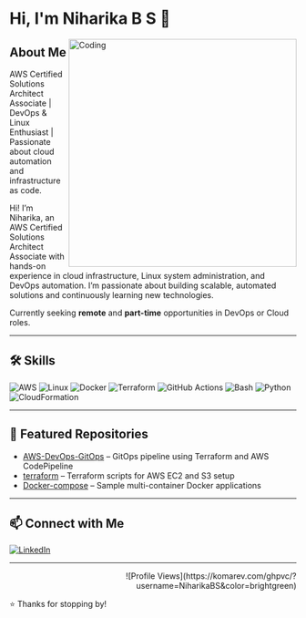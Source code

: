 # Hi, I'm Niharika B S 👋

<img align="right" alt="Coding" width="400" src="https://liveimages.algoworks.com/new-algoworks/wp-content/uploads/2022/06/16052457/DevOps-Steps-1-min.gif" alt="DevOps GIF">

## About Me

AWS Certified Solutions Architect Associate | DevOps & Linux Enthusiast | Passionate about cloud automation and infrastructure as code.

Hi! I’m Niharika, an AWS Certified Solutions Architect Associate with hands-on experience in cloud infrastructure, Linux system administration, and DevOps automation. I’m passionate about building scalable, automated solutions and continuously learning new technologies.

Currently seeking **remote** and **part-time** opportunities in DevOps or Cloud roles.

---

## 🛠️ Skills

![AWS](https://img.shields.io/badge/AWS-232F3E?style=for-the-badge&logo=amazonaws&logoColor=FF9900)
![Linux](https://img.shields.io/badge/Linux-FCC624?style=for-the-badge&logo=linux&logoColor=black)
![Docker](https://img.shields.io/badge/Docker-2496ED?style=for-the-badge&logo=docker&logoColor=white)
![Terraform](https://img.shields.io/badge/Terraform-7B42BC?style=for-the-badge&logo=terraform&logoColor=white)
![GitHub Actions](https://img.shields.io/badge/GitHub_Actions-2088FF?style=for-the-badge&logo=githubactions&logoColor=white)
![Bash](https://img.shields.io/badge/Bash-4EAA25?style=for-the-badge&logo=gnu-bash&logoColor=white)
![Python](https://img.shields.io/badge/Python-3776AB?style=for-the-badge&logo=python&logoColor=white)
![CloudFormation](https://img.shields.io/badge/CloudFormation-232F3E?style=for-the-badge&logo=amazonaws&logoColor=white)

---

## 🔗 Featured Repositories

- [AWS-DevOps-GitOps](https://github.com/NiharikaBS/AWS-DevOps-GitOps) – GitOps pipeline using Terraform and AWS CodePipeline  
- [terraform](https://github.com/NiharikaBS/terraform) – Terraform scripts for AWS EC2 and S3 setup  
- [Docker-compose](https://github.com/NiharikaBS/Docker-compose) – Sample multi-container Docker applications  

---

## 📫 Connect with Me

[![LinkedIn](https://img.shields.io/badge/-LinkedIn-0077B5?style=for-the-badge&logo=linkedin&logoColor=white)](https://www.linkedin.com/in/niharikabs/)

---

<div align="right">
  ![Profile Views](https://komarev.com/ghpvc/?username=NiharikaBS&color=brightgreen)
</div>

⭐️ Thanks for stopping by!

